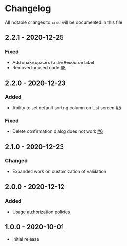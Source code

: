 # Changelog

All notable changes to `crud` will be documented in this file

## 2.2.1 - 2020-12-25

### Fixed
- Add snake spaces to the Resource label
- Removed unused code [#8](https://github.com/orchidsoftware/crud/issues/8)

## 2.2.0 - 2020-12-23

### Added
- Ability to set default sorting column on List screen [#5](https://github.com/orchidsoftware/crud/issues/5)

### Fixed
- Delete confirmation dialog does not work [#6]((https://github.com/orchidsoftware/crud/issues/6))

## 2.1.0 - 2020-12-23

### Changed
- Expanded work on customization of validation

## 2.0.0 - 2020-12-12

### Added
- Usage authorization policies 

## 1.0.0 - 2020-10-01

- initial release
